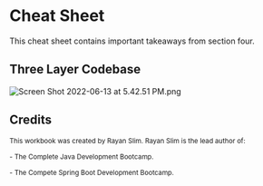 # Cheat Sheet

This cheat sheet contains important takeaways from section four.

## Three Layer Codebase
![Screen Shot 2022-06-13 at 5.42.51 PM.png](https://firebasestorage.googleapis.com/v0/b/learnthepart-75aed.appspot.com/o/images%2F0a997c52-2780-433a-a18c-0ddd4d286883?alt=media&token=6574e7be-1454-47c7-83e7-92182972de99)

## Credits
<sup>This workbook was created by Rayan Slim. Rayan Slim is the lead author of:</sup>

<sup>- The Complete Java Development Bootcamp.</sup>

<sup>- The Compete Spring Boot Development Bootcamp.</sup>
